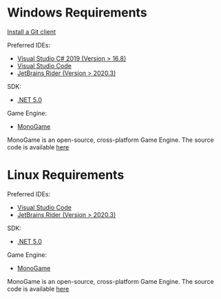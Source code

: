 <!--
	Spam Protection Bot GUI
	Copyright (C) 2019 - 2021 ALiwoto
	This file is subject to the terms and conditions defined in
	file 'LICENSE', which is part of the source code.
-->

Windows Requirements
====================
[Install a Git client](http://help.github.com/articles/set-up-git)

Preferred IDEs:
 * [Visual Studio C# 2019 (Version > 16.8)](https://visualstudio.microsoft.com/downloads)
 * [Visual Studio Code](https://code.visualstudio.com/download)
 * [JetBrains Rider (Version > 2020.3)](https://www.jetbrains.com/en-us/rider/download)

SDK:
 * [.NET 5.0](https://dotnet.microsoft.com/download/dotnet/5.0)

Game Engine:
 * [MonoGame](http://www.monogame.net/downloads/)

MonoGame is an open-source, cross-platform Game Engine. The source code is available [here](https://github.com/MonoGame/MonoGame)


Linux Requirements
==================

Preferred IDEs:
 * [Visual Studio Code](https://code.visualstudio.com/download)
 * [JetBrains Rider (Version > 2020.3)](https://www.jetbrains.com/en-us/rider/download)

SDK:
 * [.NET 5.0](https://dotnet.microsoft.com/download/dotnet/5.0)

Game Engine:
 * [MonoGame](http://www.monogame.net/downloads/)

MonoGame is an open-source, cross-platform Game Engine. The source code is available [here](https://github.com/MonoGame/MonoGame)
